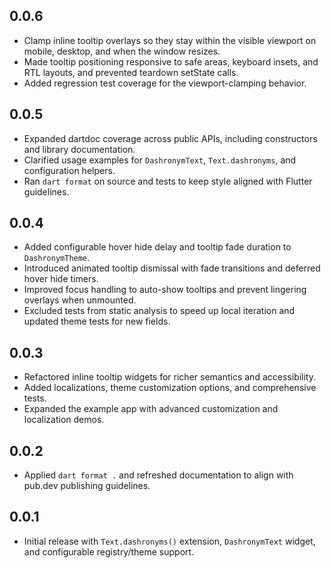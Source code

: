 ## 0.0.6

- Clamp inline tooltip overlays so they stay within the visible viewport on mobile, desktop, and when the window resizes.
- Made tooltip positioning responsive to safe areas, keyboard insets, and RTL layouts, and prevented teardown setState calls.
- Added regression test coverage for the viewport-clamping behavior.

## 0.0.5

- Expanded dartdoc coverage across public APIs, including constructors and library documentation.
- Clarified usage examples for `DashronymText`, `Text.dashronyms`, and configuration helpers.
- Ran `dart format` on source and tests to keep style aligned with Flutter guidelines.

## 0.0.4

- Added configurable hover hide delay and tooltip fade duration to `DashronymTheme`.
- Introduced animated tooltip dismissal with fade transitions and deferred hover hide timers.
- Improved focus handling to auto-show tooltips and prevent lingering overlays when unmounted.
- Excluded tests from static analysis to speed up local iteration and updated theme tests for new fields.

## 0.0.3

- Refactored inline tooltip widgets for richer semantics and accessibility.
- Added localizations, theme customization options, and comprehensive tests.
- Expanded the example app with advanced customization and localization demos.

## 0.0.2

- Applied `dart format .` and refreshed documentation to align with pub.dev publishing guidelines.

## 0.0.1

- Initial release with `Text.dashronyms()` extension, `DashronymText` widget, and configurable registry/theme support.
